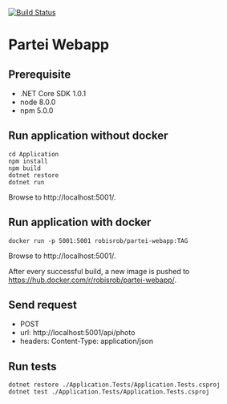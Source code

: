 [![Build Status](https://travis-ci.org/partei/webapp.svg?branch=master)](https://travis-ci.org/partei/webapp)

# Partei Webapp

## Prerequisite

- .NET Core SDK 1.0.1
- node 8.0.0
- npm 5.0.0

## Run application without docker

```shell
cd Application
npm install
npm build
dotnet restore
dotnet run
```

Browse to http://localhost:5001/.

## Run application with docker

```shell
docker run -p 5001:5001 robisrob/partei-webapp:TAG
```

Browse to http://localhost:5001/.

After every successful build, a new image is pushed to https://hub.docker.com/r/robisrob/partei-webapp/.

## Send request

- POST 
 - url: http://localhost:5001/api/photo
 - headers: Content-Type: application/json

## Run tests

```shell
dotnet restore ./Application.Tests/Application.Tests.csproj
dotnet test ./Application.Tests/Application.Tests.csproj
```

